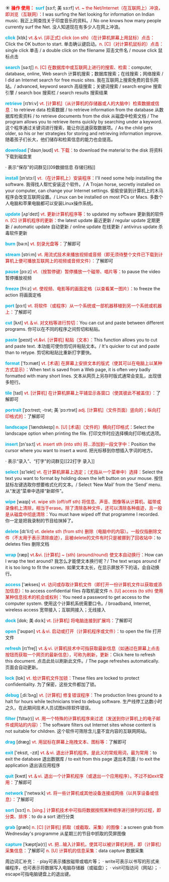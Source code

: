 ☀ <font color="red">**操作 使用：**</font>
<font color="sky blue">**surf**</font> [sɜ:f; 美 sɜ:rf]
<font color="#c00000">vt. ~ the Net/Internet（在互联网上）冲浪，即浏览（互联网）：</font>I was surfing the Net looking for information on Indian music. 我正上网查找关于印度音乐的资料。/ No one knows how many people currently surf the Net. 没人知道现在有多少人在网上冲浪。

<font color="sky blue">**click**</font> [klɪk] 
<font color="#c00000">vt.＆vi. [非正式] click (on sth)（在计算机屏幕上用鼠标）点击：</font>Click the OK button to start. 单击确认键启动。<font color="#c00000">n. [C]（对计算机鼠标的）点击：</font>single click 单击 / a double click on the filename 双击文件名 / mouse click 鼠标点击 

<font color="sky blue">**search**</font> [sə:tʃ] 
<font color="#c00000">n. [C] 在数据库中或互联网上进行的搜索、检索：</font>computer, database, online, Web search 计算机搜索；数据库搜索；在线搜索；网络搜索 / I did an Internet search for free music sites. 我在互联网上搜索免费的音乐网站。/ advanced, keyword search 高级搜索；关键词搜索 / search engine 搜索引擎 / search box 搜索栏 / search results 搜索结果
           
<font color="sky blue">**retrieve**</font> [rɪˈtri:v]
<font color="#c00000">vt. [计算机]（从计算机的存储器或人的大脑中）检索数据或信息：</font>to retrieve data 检索数据 / to retrieve information from the database 从数据库检索资料 / to retrieve documents from the disk 从磁盘中检索文档 / The program allows you to retrieve items quickly by searching under a keyword. 这个程序通过关键词进行搜索，能让你迅速获取数据项。/ As the child gets older, so his or her strategies for storing and retrieving information improve. 随着孩子们长大，他们储存和检索信息的能力也会提高。

<font color="sky blue">**download**</font> ['daʊn͵ləʊd] 
<font color="#c00000">vt. 下载：</font>to download the material to the disk 将资料下载到磁盘里

· 表示“保存”的词群见[[09数据信息 存储归档]]
           
<font color="sky blue">**install**</font> [ɪnˈstɔ:l]
<font color="#c00000">vt.（在计算机上）安装程序：</font>I'll need some help installing the software. 我得找人帮忙安装这个软件。/ A Trojan horse, secretly installed on your computer, can change your Internet settings. 偷偷安装到计算机上的木马程序会改变互联网设置。/ Linux can be installed on most PCs or Macs. 多数个人电脑和苹果电脑都可以安装Linux操作系统。

<font color="sky blue">**update**</font> [ʌp'deɪt] 
<font color="#c00000">vt. 更新计算机程序等：</font>to updated my software 更新我的软件 <font color="#c00000">n. [C] 计算机程序的更新：</font>the latest update 最近更新 / regular update 定期更新 / automatic update 自动更新 / online update 在线更新 / antivirus update 杀毒软件更新

<font color="sky blue">**burn**</font> [bə:n] 
<font color="#c00000">vt. 刻录光盘等：</font>了解即可

<font color="sky blue">**stream**</font> [stri:m] 
<font color="#c00000">vt. 用流式技术来播放视频或音频（即无须待整个文件已下载到计算机上便可播放互联网上的视频或音频文件）：</font>了解即可

<font color="sky blue">**pause**</font> [pɔ:z] 
<font color="#c00000">vt.（按暂停键）暂停播放一个磁带、唱片等：</font>to pause the video 暂停播放视频

<font color="sky blue">**freeze**</font> [fri:z] 
<font color="#c00000">vt. 使视频、电影等的画面定格（以查看某一图片）：</font>to freeze the action 将画面定格

<font color="sky blue">**port**</font> [pɔ:t] 
<font color="#c00000">vt. 将软件（或程序）从一个系统或一部机器移植到另一个系统或机器上：</font>了解即可

<font color="sky blue">**cut**</font> [kʌt] 
<font color="#c00000">vt.＆vi. 对文档等进行剪切：</font>You can cut and paste between different programs. 你可以在不同的程序之间剪切和粘贴。
           
<font color="sky blue">**paste**</font> [peɪst]
<font color="#c00000">vt.&vi. [计算机] 粘贴（文本）：</font>This function allows you to cut and paste text. 本功能可使你剪切并粘贴文本。/ It's quicker to cut and paste than to retype. 剪切和粘贴比重新打字要快。

<font color="sky blue">**format**</font> ['fɔ:mæt] 
<font color="#c00000">vt. [术语] 在屏幕上安排文本的版式（使其可以在电脑上以某种方式显示）：</font>When text is saved from a Web page, it is often very badly formatted with many short lines. 文本从网页上另存时版式通常会变乱，出现很多短行。
           
<font color="sky blue">**tile**</font> [taɪl]
<font color="#c00000">vt. [计算机] 在计算机屏幕上平铺显示各窗口（使其彼此不被盖住）：</font>了解即可
           
<font color="sky blue">**portrait**</font> [ˈpɔ:treɪt; -trət; 美 ˈpɔ:rtrət]
<font color="#c00000">adj. [计算机]（文件页面）竖向的；纵向打印格式的：</font>了解即可
          
<font color="sky blue">**landscape**</font> [ˈlændskeɪp]
<font color="#c00000">n. [U] [术语]（文件的）横向打印格式：</font>Select the landscape option when printing the file. 打印文件时应选择横向打印格式选项。

<font color="sky blue">**insert**</font> [ɪn'sə:t] 
<font color="#c00000">vt. insert sth (into sth) 将…添加到一段文字中：</font>Position the cursor where you want to insert a word. 把光标移到你想插入字词的地方。

· 表示“录入”、“打字”的词群见[[22打字 录入]]

<font color="sky blue">**select**</font> [sɪ'lekt] 
<font color="#c00000">vt. 在计算机屏幕上选定；（尤指从一个菜单中）选择：</font>Select the text you want to format by holding down the left button on your mouse. 按住鼠标左键选取你想要格式化的文本。/ Select ‘New Mail’ from the ‘Send’ menu. 从“发送”菜单中选择“新邮件”。

<font color="sky blue">**wipe**</font> [waɪp] 
<font color="#c00000">vt. wipe sth (off/off sth) 将信息、声音、图像等从计算机、磁带或录像机上清除，相当于erase。除了清除各种文件，还可以清除各种痕迹，且一般是从磁盘中彻底清除：</font>You must have wiped off that programme I recorded. 你一定是把我录制的节目给抹掉了。

<font color="sky blue">**delete**</font> [dɪ'li:t] 
<font color="#c00000">vt. delete sth (from sth) 删除（电脑中的内容）。一般仅指删除文件（不太用于表示清除痕迹），且被delete的文件有时只是被挪到了回收站中：</font>to deletes files 删除文档
           
<font color="sky blue">**wrap**</font> [ræp]
<font color="#c00000">vt.&vi. [计算机] ~ (sth) (around/round) 使文本自动换行：</font>How can I wrap the text around? 我怎么才能使文本换行呢？/ The text wraps around if it is too long to fit the screen. 如果文本太长，在显示屏放不下的话，会自动换行。

<font color="sky blue">**access**</font> ['ækses] 
<font color="#c00000">vt. 访问或存取计算机文件（即打开一份计算机文件以获取或添加信息）：</font>to access confidential files 存取机密文件 <font color="#c00000">n. [U] access (to sth) 使用某种信息技术的机会或权利：</font>You need a password to get access to the computer system. 使用这个计算机系统需要口令。/ broadband, Internet, wireless access 宽带接入；互联网接入；无线接入
           
<font color="sky blue">**dock**</font> [dɒk; 美 dɑ:k]
<font color="#c00000">vt. [计算机] 将电脑连接到扩展坞：</font>了解即可

<font color="sky blue">**open**</font> ['əʊpən] 
<font color="#c00000">vt.＆vi. 启动或打开（计算机程序或文件）：</font>to open the file 打开文件

<font color="sky blue">**refresh**</font> [rɪ'freʃ] 
<font color="#c00000">vt.＆vi. 计算机技术中可指获取最新信息（如通过在屏幕上点击按钮而获取一个网页的最新信息），可称为刷新，更新：</font>Click here to refresh this document. 点击此处以刷新此文件。/ The page refreshes automatically. 页面会自动更新。

<font color="sky blue">**lock**</font> [lɒk] 
<font color="#c00000">vt. 给计算机文件加锁：</font>These files are locked to protect confidentiality. 为了保密，这些文件都加了锁。
           
<font color="sky blue">**debug**</font> [ˌdi:ˈbʌg]
<font color="#c00000">vt. [计算机] 修复错误程序：</font>The production lines ground to a halt for hours while technicians tried to debug software. 生产线停工达数小时之久，在此期间技术人员试图纠除软件错误。
           
<font color="sky blue">**filter**</font> [ˈfɪltə(r)]
<font color="#c00000">vt. 用一个特殊的计算机程序来过滤（发送到你计算机上的电子邮件或网站的内容）：</font>The software filters out Internet sites whose content is not suitable for children. 这个软件可筛除含儿童不宜内容的互联网网站。

<font color="sky blue">**drag**</font> [dræɡ] 
<font color="#c00000">vt. 用鼠标在屏幕上拖拽文本、图标等：</font>了解即可

<font color="sky blue">**exit**</font> ['eksɪt, -zɪt] 
<font color="#c00000">vt.＆vi. 退出计算机程序。是此义的常规用词，最为常用：</font>to exit the database 退出数据库 / to exit from this page 退出本页面 / to exit the application 退出该应用程序

<font color="sky blue">**quit**</font> [kwɪt] 
<font color="#c00000">vt.＆vi. 退出一个计算机程序（或退出一个应用程序）。不过不如exit常用：</font>了解即可

<font color="sky blue">**network**</font> ['netwə:k] 
<font color="#c00000">vt. 将一些计算机或其他设备连接成网络（以共享设备或信息）：</font>了解即可

<font color="sky blue">**sort**</font> [sɔ:t] 
<font color="#c00000">n. [sing.] 计算机技术中可指将数据按照某种顺序进行排列的过程，即分类、排序：</font>to do a sort 进行分类
           
<font color="sky blue">**grab**</font> [græb]
<font color="#c00000">n. [C] [计算机] 抓取（或截取、采集）的图像：</font>a screen grab from Wednesday's programme 从星期三的节目中抓取的荧屏图像
           
<font color="sky blue">**capture**</font> [ˈkæptʃə(r)]
<font color="#c00000">vt. 把…输入计算机，使其可以被计算机利用，即（计算机）采集信息：</font>了解即可 <font color="#c00000">n. [U] 计算机的信息采集：</font>data capture 数据采集

周边词汇补充：
· play可表示播放磁带或唱片等；
· write可表示以书写的形式来编程序，也可表示将数据写入电脑存储器（或磁盘）；
· visit可指访问（网站）；
· escape可指电脑键盘上的退出键。
